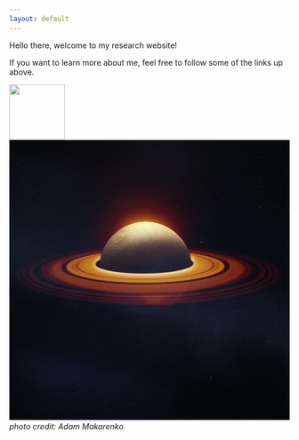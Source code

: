 ```yaml
---
layout: default
---
```


Hello there, welcome to my research website!

If you want to learn more about me, feel free to follow some of the links up above.

<img align="left" width="100" height="100" src="http://www.fillmurray.com/100/100">

![image](./Images/EXP197A.jpg)
*photo credit: Adam Makarenko*


<br>
